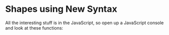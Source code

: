 # Shapes using New Syntax

All the interesting stuff is in the JavaScript, so open up a JavaScript
console and look at these functions:

<pre id="shapes-code"></pre>

<script src="shapes-new.js"></script>
<script>
$.get('shapes-new.js',
      function (code) { $("#shapes-code").text(code); },
      'text');
</script>
